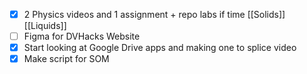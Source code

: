 - [x] 2 Physics videos and 1 assignment + repo labs if time [[Solids]] [[Liquids]]
- [ ] Figma for DVHacks Website
- [x] Start looking at Google Drive apps and making one to splice video
- [x] Make script for SOM